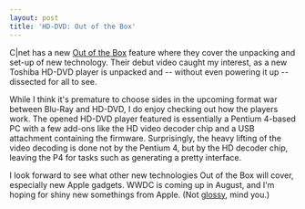 ```yaml
---
layout: post
title: 'HD-DVD: Out of the Box'
---
```

C|net has a new [Out of the Box](http://outofthebox.cnet.com) feature where they cover the unpacking and set-up of new technology.  Their debut video caught my interest, as a new Toshiba HD-DVD player is unpacked and -- without even powering it up -- dissected for all to see.

While I think it's premature to choose sides in the upcoming format war between Blu-Ray and HD-DVD, I do enjoy checking out how the players work.  The opened HD-DVD player featured is essentially a Pentium 4-based PC with a few add-ons like the HD video decoder chip and a USB attachment containing the firmware.  Surprisingly, the heavy lifting of the video decoding is done not by the Pentium 4, but by the HD decoder chip, leaving the P4 for tasks such as generating a pretty interface.

I look forward to see what other new technologies Out of the Box will cover, especially new Apple gadgets.  WWDC is coming up in August, and I'm hoping for shiny new somethings from Apple.  (Not [glossy](http://arstechnica.com/staff/fatbits.ars/2006/5/16/4004), mind you.)
